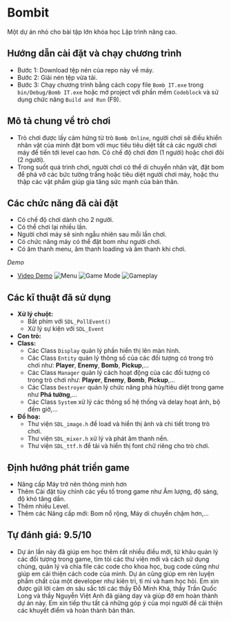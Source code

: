 # Bombit
Một dự án nhỏ cho bài tập lớn khóa học Lập trình nâng cao.

## Hướng dẫn cài đặt và chạy chương trình
- Bước 1: Download tệp nén của repo này về máy.
- Bước 2: Giải nén tệp vừa tải.
- Bước 3: Chạy chương trình bằng cách copy file `Bomb IT.exe` trong `bin/Debug/Bomb IT.exe` hoặc mở project với phần mềm `Codeblock` và sử dụng chức năng `Build and Run` (F9).

## Mô tả chung về trò chơi
- Trò chơi được lấy cảm hứng từ trò `Bomb Online`, người chơi sẽ điều khiển nhân vật của mình đặt bom với mục tiêu tiêu diệt tất cả các người chơi máy để tiến tới level cao hơn. Có chế độ chơi đơn (1 người) hoặc chơi đôi (2 người).
- Trong suốt quá trình chơi, người chơi có thể di chuyển nhân vật, đặt bom để phá vỡ các bức tường trắng hoặc tiêu diệt người chơi máy, hoặc thu thập các vật phẩm giúp gia tăng sức mạnh của bản thân.

## Các chức năng đã cài đặt
- Có chế độ chơi dành cho 2 người.
- Có thể chơi lại nhiều lần.
- Người chơi máy sẽ sinh ngẫu nhiên sau mỗi lần chơi.
- Có chức năng máy có thể đặt bom như người chơi.
- Có âm thanh menu, âm thanh loading và âm thanh khi chơi.

_Demo_

- [Video Demo](https://youtu.be/ZGt3GjvbOgk)
 ![Menu](https://user-images.githubusercontent.com/91715559/170541441-102285aa-5e1c-40a3-b568-0bcfa2f26810.png)
 ![Game Mode](https://user-images.githubusercontent.com/91715559/170541797-7a466ced-0875-4664-a18c-782551138bfa.png)
 ![Gameplay](https://user-images.githubusercontent.com/91715559/170542480-01608008-92e8-48bd-a85f-f5a350666a10.png)

## Các kĩ thuật đã sử dụng
- **Xử lý chuột:** 
  - Bắt phím với `SDL_PollEvent()`
  - Xử lý sự kiện với `SDL_Event`
- **Con trỏ:**
- **Class:**
  - Các Class `Display` quản lý phần hiển thị lên màn hình.
  - Các Class `Entity` quản lý thông số của các đối tượng có trong trò chơi như: **Player**, **Enemy**, **Bomb**, **Pickup**,...
  - Các Class `Manager` quản lý cách hoạt động của các đối tượng có trong trò chơi như: **Player**, **Enemy**, **Bomb**, **Pickup**,...
  - Các Class `Destroyer` quản lý chức năng phá hủy/tiêu diệt trong game như **Phá tường**,...
  - Các Class `System` xử lý các thông số hệ thống và delay hoạt ảnh, bộ đếm giờ,...
- **Đồ hoạ:**
  - Thư viện `SDL_image.h` để load và hiển thị ảnh và chi tiết trong trò chơi.
  - Thư viện `SDL_mixer.h` xử lý và phát âm thanh nền.
  - Thư viện `SDL_ttf.h` để tải và hiển thị font chữ riêng cho trò chơi.

## Định hướng phát triển game
- Nâng cấp Máy trở nên thông minh hơn
- Thêm Cài đặt tùy chỉnh các yếu tố trong game như Âm lượng, độ sáng, độ khó tăng dần.
- Thêm nhiều Level.
- Thêm các Nâng cấp mới: Bom nổ rộng, Máy di chuyển chậm hơn,...

## Tự đánh giá: 9.5/10
- Dự án lần này đã giúp em học thêm rất nhiều điều mới, từ khâu quản lý các đối tượng trong game, tìm tòi các thư viện mới và cách sử dụng chúng, quản lý và chia file các code cho khoa học, bug code cũng như giúp em cải thiện cách code của mình. Dự án cũng giúp em rèn luyện phẩm chất của một developer như kiên trì, tỉ mỉ và ham học hỏi. Em xin được gửi lời cảm ơn sâu sắc tới các thầy Đỗ Minh Khá, thầy Trần Quốc Long và thầy Nguyễn Việt Anh đã giảng dạy và giúp đỡ em hoàn thành dự án này. Em xin tiếp thu tất cả những góp ý của mọi người để cải thiện các khuyết điểm và hoàn thành bản thân.
